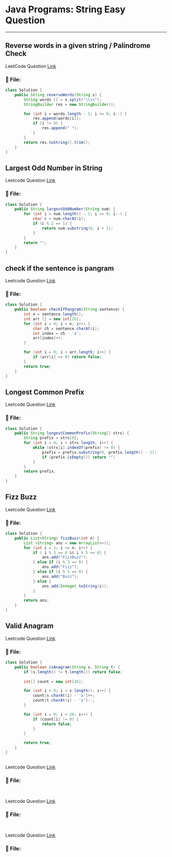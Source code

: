 # Java Programs: String Easy Question
---

##  Reverse words in a given string / Palindrome Check
LeetCode Question [Link](https://leetcode.com/problems/reverse-words-in-a-string/)
### 📄 File:
```java
class Solution {
    public String reverseWords(String s) {
        String words [] = s.split("\\s+");
        StringBuilder res = new StringBuilder();

        for (int i = words.length - 1; i >= 0; i--) {
            res.append(words[i]);
            if (i != 0) {
                res.append(" ");
            }
        }
        return res.toString().trim();
    }
}
```

##  Largest Odd Number in String
Leetcode Question [Link](https://leetcode.com/problems/largest-odd-number-in-string/description/)
### 📄 File:
```java
class Solution {
    public String largestOddNumber(String num) {
        for (int i = num.length() - 1; i >= 0; i--) {
            char c = num.charAt(i);
            if (c % 2 == 1) { 
                return num.substring(0, i + 1);
            }
        }
        return "";
    }
}
```


##  check if the sentence is pangram
Leetcode Question [Link](https://leetcode.com/problems/check-if-the-sentence-is-pangram/)
### 📄 File:
```java
class Solution {
    public boolean checkIfPangram(String sentence) {
        int n = sentence.length();
        int arr [] = new int[26];
        for (int i = 0; i < n; i++) {
            char ch = sentence.charAt(i);
            int index = ch - 'a';
            arr[index]++;
        }

        for (int i = 0; i < arr.length; i++) {
            if (arr[i] == 0) return false;
        }
        return true;
    }
}
```


##  Longest Common Prefix
Leetcode Question [Link](https://leetcode.com/problems/longest-common-prefix/description/)
### 📄 File:
```java
class Solution {
    public String longestCommonPrefix(String[] strs) {
        String prefix = strs[0];
        for (int i = 0; i < strs.length; i++) {
            while (strs[i].indexOf(prefix) != 0) {
                prefix = prefix.substring(0, prefix.length() - 1);
                if (prefix.isEmpty()) return "";
            }
        }
        return prefix;
    }
}
```



##  Fizz Buzz 
Leetcode Question [Link](https://leetcode.com/problems/fizz-buzz/description/)
### 📄 File:
```java
class Solution {
    public List<String> fizzBuzz(int n) {
        List <String> ans = new ArrayList<>();
        for (int i = 1; i <= n; i++) {
            if ( i % 3 == 0 && i % 5 == 0) {
                ans.add("FizzBuzz");
            } else if (i % 3 == 0) {
                ans.add("Fizz");
            } else if (i % 5 == 0) {
                ans.add("Buzz");
            } else {
                ans.add(Integer.toString(i));
            }
        }
        return ans;
    }
}
```



##  Valid Anagram
Leetcode Question [Link](https://leetcode.com/problems/valid-anagram/description/)
### 📄 File:
```java
class Solution {
    public boolean isAnagram(String s, String t) {
        if (s.length() != t.length()) return false;
        
        int[] count = new int[26];

        for (int i = 0; i < s.length(); i++) {
            count[s.charAt(i) - 'a']++;
            count[t.charAt(i) - 'a']--;
        }

        for (int i = 0; i < 26; i++) {
            if (count[i] != 0) {
                return false;
            }
        }

        return true;
    }
}
```



##  
Leetcode Question [Link]()
### 📄 File:
```java

```



##  
Leetcode Question [Link]()
### 📄 File:
```java

```



##  
Leetcode Question [Link]()
### 📄 File:
```java

```